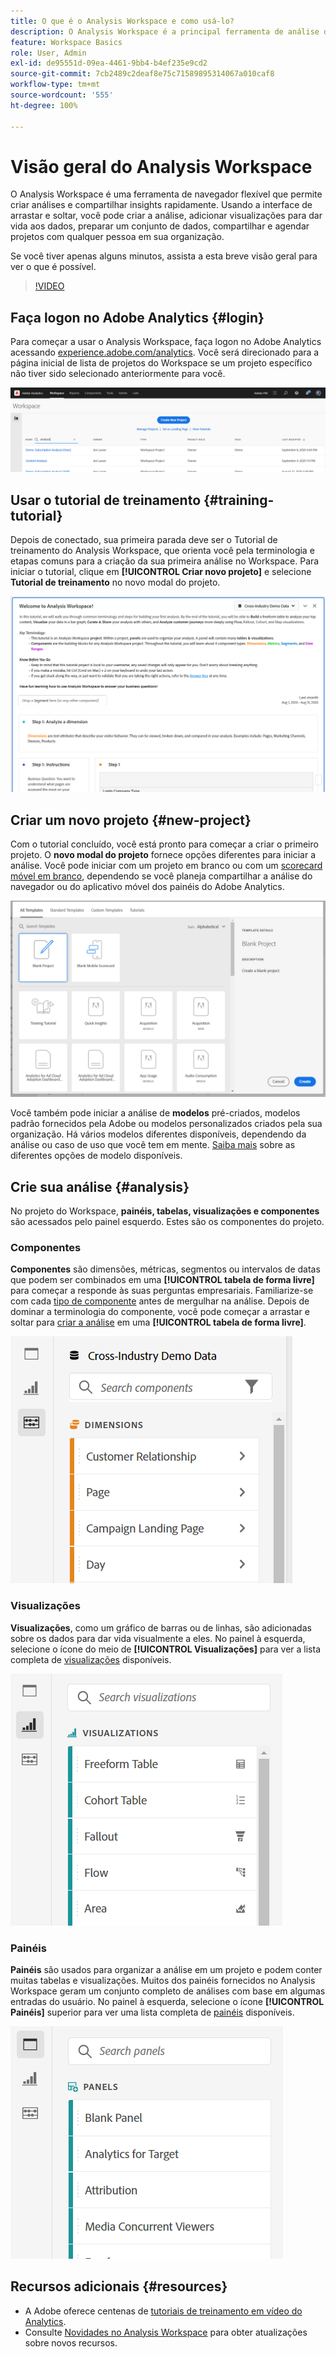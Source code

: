 ```yaml
---
title: O que é o Analysis Workspace e como usá-lo?
description: O Analysis Workspace é a principal ferramenta de análise do Adobe Analytics. Ele permite usar painéis, tabelas, visualizações e outros componentes para dar vida aos dados, preparar um conjunto de dados, compartilhar e agendar projetos, entre outros recursos.
feature: Workspace Basics
role: User, Admin
exl-id: de95551d-09ea-4461-9bb4-b4ef235e9cd2
source-git-commit: 7cb2489c2deaf8e75c71589895314067a010caf8
workflow-type: tm+mt
source-wordcount: '555'
ht-degree: 100%

---
```


# Visão geral do Analysis Workspace

O Analysis Workspace é uma ferramenta de navegador flexível que permite criar análises e compartilhar insights rapidamente. Usando a interface de arrastar e soltar, você pode criar a análise, adicionar visualizações para dar vida aos dados, preparar um conjunto de dados, compartilhar e agendar projetos com qualquer pessoa em sua organização.

Se você tiver apenas alguns minutos, assista a esta breve visão geral para ver o que é possível.

>[!VIDEO](https://video.tv.adobe.com/v/26266/?quality=12)

## Faça logon no Adobe Analytics {#login}

Para começar a usar o Analysis Workspace, faça logon no Adobe Analytics acessando [experience.adobe.com/analytics](https://experience.adobe.com/analytics). Você será direcionado para a página inicial de lista de projetos do Workspace se um projeto específico não tiver sido selecionado anteriormente para você.

![](assets/login-analytics.png)

## Usar o tutorial de treinamento {#training-tutorial}

Depois de conectado, sua primeira parada deve ser o Tutorial de treinamento do Analysis Workspace, que orienta você pela terminologia e etapas comuns para a criação da sua primeira análise no Workspace. Para iniciar o tutorial, clique em **[!UICONTROL Criar novo projeto]** e selecione **Tutorial de treinamento** no novo modal do projeto.

![](assets/training-tutorial.png)

## Criar um novo projeto {#new-project}

Com o tutorial concluído, você está pronto para começar a criar o primeiro projeto. O **novo modal do projeto** fornece opções diferentes para iniciar a análise. Você pode iniciar com um projeto em branco ou com um [scorecard móvel em branco](https://experienceleague.adobe.com/docs/analytics/analyze/mobapp/curator.html?lang=pt-BR), dependendo se você planeja compartilhar a análise do navegador ou do aplicativo móvel dos painéis do Adobe Analytics.

![](assets/create-new-project.png)

Você também pode iniciar a análise de **modelos** pré-criados, modelos padrão fornecidos pela Adobe ou modelos personalizados criados pela sua organização. Há vários modelos diferentes disponíveis, dependendo da análise ou caso de uso que você tem em mente. [Saiba mais](https://experienceleague.adobe.com/docs/analytics/analyze/analysis-workspace/build-workspace-project/starter-projects.html?lang=pt-BR) sobre as diferentes opções de modelo disponíveis.

## Crie sua análise {#analysis}

No projeto do Workspace, **painéis, tabelas, visualizações e componentes** são acessados pelo painel esquerdo. Estes são os componentes do projeto.

### Componentes

**Componentes** são dimensões, métricas, segmentos ou intervalos de datas que podem ser combinados em uma **[!UICONTROL tabela de forma livre]** para começar a responde às suas perguntas empresariais. Familiarize-se com cada [tipo de componente](/help/analyze/analysis-workspace/components/analysis-workspace-components.md) antes de mergulhar na análise. Depois de dominar a terminologia do componente, você pode começar a arrastar e soltar para [criar a análise](https://experienceleague.adobe.com/docs/analytics/analyze/analysis-workspace/build-workspace-project/t-freeform-project.html?lang=pt-BR) em uma **[!UICONTROL tabela de forma livre]**.

![](assets/build-components.png)

### Visualizações

**Visualizações**, como um gráfico de barras ou de linhas, são adicionadas sobre os dados para dar vida visualmente a eles. No painel à esquerda, selecione o ícone do meio de **[!UICONTROL Visualizações]** para ver a lista completa de [visualizações](https://experienceleague.adobe.com/docs/analytics/analyze/analysis-workspace/visualizations/freeform-analysis-visualizations.html?lang=pt-BR) disponíveis.

![](assets/build-visualizations.png)

### Painéis

**Painéis** são usados para organizar a análise em um projeto e podem conter muitas tabelas e visualizações. Muitos dos painéis fornecidos no Analysis Workspace geram um conjunto completo de análises com base em algumas entradas do usuário. No painel à esquerda, selecione o ícone **[!UICONTROL Painéis]** superior para ver uma lista completa de [painéis](https://experienceleague.adobe.com/docs/analytics/analyze/analysis-workspace/panels/panels.html?lang=pt-BR) disponíveis.

![](assets/build-panels.png)

## Recursos adicionais {#resources}

* A Adobe oferece centenas de [tutoriais de treinamento em vídeo do Analytics](https://experienceleague.adobe.com/docs/analytics-learn/tutorials/overview.html?lang=pt-BR).
* Consulte [Novidades no Analysis Workspace](/help/analyze/analysis-workspace/new-features-in-analysis-workspace.md) para obter atualizações sobre novos recursos.
